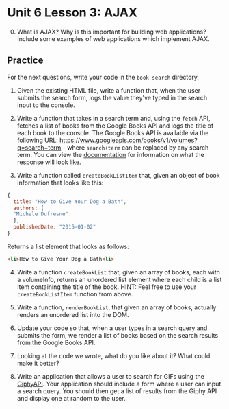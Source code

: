 # Unit 6 Lesson 3:  AJAX

0. What is AJAX? Why is this important for building web applications? Include some examples of web applications which implement AJAX.

## Practice

For the next questions, write your code in the `book-search` directory.

1. Given the existing HTML file, write a function that, when the user submits the search form, logs the value they've typed in the search input to the console.

2. Write a function that takes in a search term and, using the `fetch` API, fetches a list of books from the Google Books API and logs the title of each book to the console. The Google Books API is available via the following URL: https://www.googleapis.com/books/v1/volumes?q=search+term - where `search+term` can be replaced by any search term. You can view the [documentation](https://developers.google.com/books/docs/v1/using) for information on what the response will look like.


3. Write a function called `createBookListItem` that, given an object of book information that looks like this:

```js
{
  title: "How to Give Your Dog a Bath",
  authors: [
  "Michele Dufresne"
  ],
  publishedDate: "2015-01-02"
}
```

Returns a list element that looks as follows:

```html
<li>How to Give Your Dog a Bath<li>
```

4. Write a function `createBookList` that, given an array of books, each with a volumeInfo, returns an unordered list element where each child is a list item containing the title of the book. HINT: Feel free to use your `createBookListItem` function from above.


5. Write a function, `renderBookList`, that given an array of books, actually renders an unordered list into the DOM.


6. Update your code so that, when a user types in a search query and submits the form, we render a list of books based on the search results from the Google Books API.


7. Looking at the code we wrote, what do you like about it? What could make it better?

8. Write an application that allows a user to search for GIFs using the [GiphyAPI](https://developers.giphy.com/docs/api/endpoint#search). Your application should include a form where a user can input a search query. You should then get a list of results from the Giphy API and display one at random to the user.
